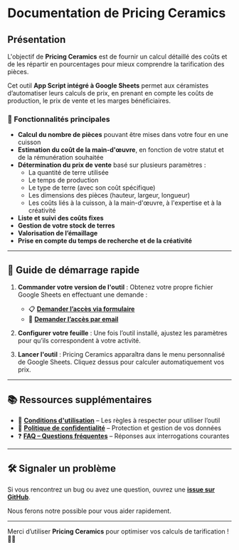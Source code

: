 # Documentation de Pricing Ceramics

## Présentation  

L'objectif de **Pricing Ceramics** est de fournir un calcul détaillé des coûts et de les répartir en pourcentages pour mieux comprendre la tarification des pièces.  

Cet outil **App Script intégré à Google Sheets** permet aux céramistes d’automatiser leurs calculs de prix, en prenant en compte les coûts de production, le prix de vente et les marges bénéficiaires.

### 🔹 Fonctionnalités principales  

- **Calcul du nombre de pièces** pouvant être mises dans votre four en une cuisson  
- **Estimation du coût de la main-d'œuvre**, en fonction de votre statut et de la rémunération souhaitée  
- **Détermination du prix de vente** basé sur plusieurs paramètres :  
  - La quantité de terre utilisée  
  - Le temps de production  
  - Le type de terre (avec son coût spécifique)  
  - Les dimensions des pièces (hauteur, largeur, longueur)  
  - Les coûts liés à la cuisson, à la main-d'œuvre, à l'expertise et à la créativité  
- **Liste et suivi des coûts fixes**  
- **Gestion de votre stock de terres**  
- **Valorisation de l’émaillage**  
- **Prise en compte du temps de recherche et de la créativité**  

---

## 🚀 Guide de démarrage rapide  

1. **Commander votre version de l'outil** : Obtenez votre propre fichier Google Sheets en effectuant une demande :  
   - 📋 [**Demander l’accès via formulaire**](https://forms.gle/nWRj3hrSaPazFv738)  
   - 📩 [**Demander l’accès par email**](mailto:valentbotte@gmail.com?subject=Demande%20d'accès%20Pricing%20Ceramics&body=Bonjour,%20je%20souhaite%20utiliser%20Pricing%20Ceramics.%20Pouvez-vous%20m’en%20dire%20plus%20?)  

2. **Configurer votre feuille** : Une fois l’outil installé, ajustez les paramètres pour qu’ils correspondent à votre activité.  

3. **Lancer l'outil** : Pricing Ceramics apparaîtra dans le menu personnalisé de Google Sheets. Cliquez dessus pour calculer automatiquement vos prix.  

---

## 📚 Ressources supplémentaires  

- 📖 **[Conditions d'utilisation](conditions.md)** – Les règles à respecter pour utiliser l’outil  
- 🔐 **[Politique de confidentialité](confidentialite.md)** – Protection et gestion de vos données  
- ❓ **[FAQ – Questions fréquentes](faq.md)** – Réponses aux interrogations courantes  

---

## 🛠 Signaler un problème  

Si vous rencontrez un bug ou avez une question, ouvrez une **[issue sur GitHub](https://github.com/vabott/artisan-business/issues)**.  

Nous ferons notre possible pour vous aider rapidement.  

---

Merci d’utiliser **Pricing Ceramics** pour optimiser vos calculs de tarification ! 🎨🔥
